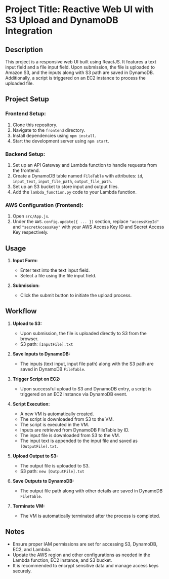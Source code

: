 # Project Title: Reactive Web UI with S3 Upload and DynamoDB Integration

## Description
This project is a responsive web UI built using ReactJS. It features a text input field and a file input field. Upon submission, the file is uploaded to Amazon S3, and the inputs along with S3 path are saved in DynamoDB. Additionally, a script is triggered on an EC2 instance to process the uploaded file.

## Project Setup

### Frontend Setup:
1. Clone this repository.
2. Navigate to the `frontend` directory.
3. Install dependencies using `npm install`.
4. Start the development server using `npm start`.

### Backend Setup:
1. Set up an API Gateway and Lambda function to handle requests from the frontend.
2. Create a DynamoDB table named `FileTable` with attributes: `id`, `input_text`, `input_file_path`, `output_file_path`.
3. Set up an S3 bucket to store input and output files.
4. Add the `lambda_function.py` code to your Lambda function.

### AWS Configuration (Frontend):
1. Open `src/App.js`.
2. Under the `AWS.config.update({ ... })` section, replace `"accessKeyId"` and `"secretAccessKey"` with your AWS Access Key ID and Secret Access Key respectively.

## Usage

1. **Input Form:**
    - Enter text into the text input field.
    - Select a file using the file input field.

2. **Submission:**
    - Click the submit button to initiate the upload process.

## Workflow

1. **Upload to S3:**
    - Upon submission, the file is uploaded directly to S3 from the browser.
    - S3 path: `[InputFile].txt`

2. **Save Inputs to DynamoDB:**
    - The inputs (text input, input file path) along with the S3 path are saved in DynamoDB `FileTable`.

3. **Trigger Script on EC2:**
    - Upon successful upload to S3 and DynamoDB entry, a script is triggered on an EC2 instance via DynamoDB event.

4. **Script Execution:**
    - A new VM is automatically created.
    - The script is downloaded from S3 to the VM.
    - The script is executed in the VM.
    - Inputs are retrieved from DynamoDB FileTable by ID.
    - The input file is downloaded from S3 to the VM.
    - The input text is appended to the input file and saved as `[OutputFile].txt`.

5. **Upload Output to S3:**
    - The output file is uploaded to S3.
    - S3 path: `new [OutputFile].txt`

6. **Save Outputs to DynamoDB:**
    - The output file path along with other details are saved in DynamoDB `FileTable`.

7. **Terminate VM:**
    - The VM is automatically terminated after the process is completed.

## Notes

- Ensure proper IAM permissions are set for accessing S3, DynamoDB, EC2, and Lambda.
- Update the AWS region and other configurations as needed in the Lambda function, EC2 instance, and S3 bucket.
- It is recommended to encrypt sensitive data and manage access keys securely.
